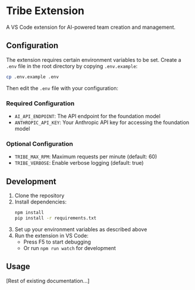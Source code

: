 # Tribe Extension

A VS Code extension for AI-powered team creation and management.

## Configuration

The extension requires certain environment variables to be set. Create a `.env` file in the root directory by copying `.env.example`:

```bash
cp .env.example .env
```

Then edit the `.env` file with your configuration:

### Required Configuration
- `AI_API_ENDPOINT`: The API endpoint for the foundation model
- `ANTHROPIC_API_KEY`: Your Anthropic API key for accessing the foundation model

### Optional Configuration
- `TRIBE_MAX_RPM`: Maximum requests per minute (default: 60)
- `TRIBE_VERBOSE`: Enable verbose logging (default: true)

## Development

1. Clone the repository
2. Install dependencies:
   ```bash
   npm install
   pip install -r requirements.txt
   ```
3. Set up your environment variables as described above
4. Run the extension in VS Code:
   - Press F5 to start debugging
   - Or run `npm run watch` for development

## Usage

[Rest of existing documentation...]
